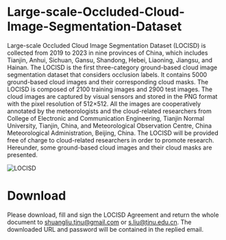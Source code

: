 # Large-scale-Occluded-Cloud-Image-Segmentation-Dataset
Large-scale Occluded Cloud Image Segmentation Dataset (LOCISD) is collected from 2019 to 2023 in nine provinces of China, which includes Tianjin, Anhui, Sichuan, Gansu, Shandong, Hebei, Liaoning, Jiangsu, and Hainan. The LOCISD is the first three-category ground-based cloud image segmentation dataset that considers occlusion labels. It contains 5000 ground-based cloud images and their corresponding cloud masks. The LOCISD is composed of 2100 training images and 2900 test images. The cloud images are captured by visual sensors and stored in the PNG format with the pixel resolution of  512×512. All the images are cooperatively annotated by the meteorologists and the cloud-related researchers from College of Electronic and Communication Engineering, Tianjin Normal University, Tianjin, China, and Meteorological Observation Centre, China Meteorological Administration, Beijing, China. The LOCISD will be provided free of charge to cloud-related researchers in order to promote research. Hereunder, some ground-based cloud images and their cloud masks are presented.

![LOCISD](https://github.com/user-attachments/assets/a422dc86-3b77-498e-9d06-77a562038564)
# Download
Please download, fill and sign the LOCISD Agreement and return the whole document to shuangliu.tjnu@gmail.com or s.liu@tjnu.edu.cn. The downloaded URL and password will be contained in the replied email.
